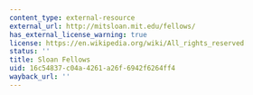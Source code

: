 ```yaml
---
content_type: external-resource
external_url: http://mitsloan.mit.edu/fellows/
has_external_license_warning: true
license: https://en.wikipedia.org/wiki/All_rights_reserved
status: ''
title: Sloan Fellows
uid: 16c54837-c04a-4261-a26f-6942f6264ff4
wayback_url: ''
---
```

